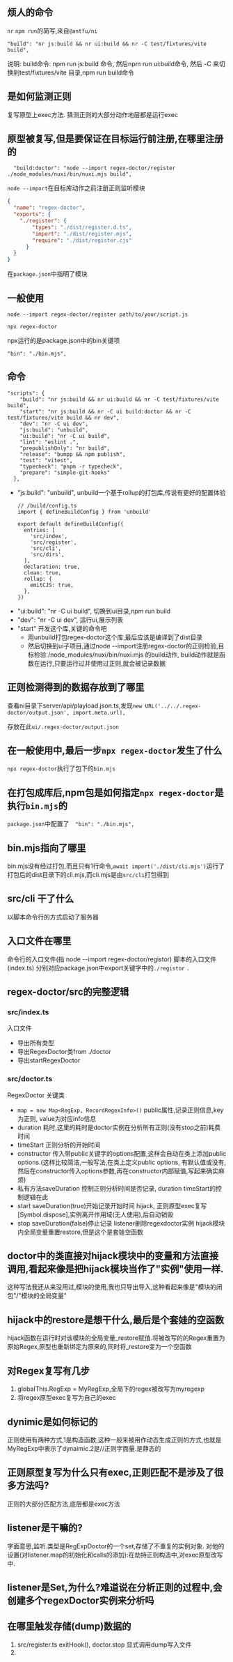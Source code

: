 ## 烦人的命令
`nr` `npm run`的简写,来自`@antfu/ni`
```
"build": "nr js:build && nr ui:build && nr -C test/fixtures/vite build",
```
说明: build命令: npm run js:build 命令, 然后npm run ui:build命令, 然后 -C 来切换到test/fixtures/vite 目录,npm run build命令

## 是如何监测正则
  复写原型上exec方法.
  猜测正则的大部分动作地层都是运行exec

## 原型被复写,但是要保证在目标运行前注册,在哪里注册的
  ```
    "build:doctor": "node --import regex-doctor/register ./node_modules/nuxi/bin/nuxi.mjs build",
  ```
  `node --import`在目标库动作之前注册正则监听模块
  ```json
  {
    "name": "regex-doctor",
    "exports": {
      "./register": {
          "types": "./dist/register.d.ts",
          "import": "./dist/register.mjs",
          "require": "./dist/register.cjs"
        }
    }
  }
  ```
  在`package.json`中指明了模块
  ## 一般使用
  ```
  node --import regex-doctor/register path/to/your/script.js
  ```
  ```
  npx regex-doctor
  ```
  npx运行的是package.json中的bin关键项
  ```
  "bin": "./bin.mjs",
  ```
## 命令
```
"scripts": {
    "build": "nr js:build && nr ui:build && nr -C test/fixtures/vite build",
    "start": "nr js:build && nr -C ui build:doctor && nr -C test/fixtures/vite build && nr dev",
    "dev": "nr -C ui dev",
    "js:build": "unbuild",
    "ui:build": "nr -C ui build",
    "lint": "eslint .",
    "prepublishOnly": "nr build",
    "release": "bumpp && npm publish",
    "test": "vitest",
    "typecheck": "pnpm -r typecheck",
    "prepare": "simple-git-hooks"
  },
```
- "js:build": "unbuild",
  unbuild一个基于rollup的打包库,传说有更好的配置体验
  ```
  // /build/config.ts
  import { defineBuildConfig } from 'unbuild'

  export default defineBuildConfig({
    entries: [
      'src/index',
      'src/register',
      'src/cli',
      'src/dirs',
    ],
    declaration: true,
    clean: true,
    rollup: {
      emitCJS: true,
    },
  })

  ```
- "ui:build": "nr -C ui build",
  切换到ui目录,npm run build
- "dev": "nr -C ui dev",
  运行ui,展示列表
- "start"
  开发这个库,关键的命令吧
  - 用unbuild打包regex-doctor这个库,最后应该是编译到了dist目录
  - 然后切换到ui子项目,通过node --import注册regex-doctor的正则检验,目标检验./node_modules/nuxi/bin/nuxi.mjs 的build动作, build动作就是函数在运行,只要运行过并使用过正则,就会被记录数据

## 正则检测得到的数据存放到了哪里
查看ni目录下server/api/playload.json.ts,发现`new URL('../../.regex-doctor/output.json', import.meta.url),`

存放在此`ui/.regex-doctor/output.json`

## 在一般使用中,最后一步`npx regex-doctor`发生了什么
`npx regex-doctor`执行了包下的`bin.mjs`

## 在打包成库后,npm包是如何指定`npx regex-doctor`是执行`bin.mjs`的
`package.json`中配置了`  "bin": "./bin.mjs",`

## bin.mjs指向了哪里
bin.mjs没有经过打包,而且只有1行命令,`await import('./dist/cli.mjs')`运行了打包后的dist目录下的cli.mjs,而cli.mjs是由`src/cli`打包得到

## src/cli 干了什么
以脚本命令行的方式启动了服务器

## 入口文件在哪里
命令行的入口文件(指 node --import regex-doctor/registor)
脚本的入口文件(index.ts)
分别对应package.json中export关键字中的`./registor` `.`

## regex-doctor/src的完整逻辑
### src/index.ts 
入口文件
- 导出所有类型
- 导出RegexDoctor类from ./doctor
- 导出startRegexDoctor
### src/doctor.ts
RegexDoctor 关键类
- `map = new Map<RegExp, RecordRegexInfo>()`
  public属性,记录正则信息,key为正则, value为对应info信息
- duration
  耗时,这里的耗时是doctor实例在分析所有正则(没有stop之前)耗费时间
- timeStart
  正则分析的开始时间
- constructor
  传入带public关键字的options配置,这样会自动在类上添加public options.(这样比较简洁,一般写法,在类上定义public options, 有默认值或没有,然后在constructor传入options参数,再在constructor内部赋值,写起来确实麻烦)
- 私有方法saveDuration
  控制正则分析时间是否记录, duration timeStart的控制逻辑在此
- start
  saveDuration(true)开始记录开始时间
  hijack, 正则原型exec复写
  [Symbol.dispose],实例离开作用域(无人使用),后自动销毁
- stop
  saveDuration(false)停止记录
  listener删除regexdoctor实例
  hijack模块内全局变量重置restore,但是这个是套娃空函数

## doctor中的类直接对hijack模块中的变量和方法直接调用,看起来像是把hijack模块当作了"实例"使用一样.
这种写法我还从来没用过,模块的使用,我也只导出导入,这种看起来像是"模块的闭包"/"模块的全局变量"

## hijack中的restore是想干什么,最后是个套娃的空函数
hijack函数在运行时对该模块的全局变量_restore赋值.将被改写的的Regex重置为原始Regex,原型也重新绑定为原来的,同时将_restore变为一个空函数

## 对Regex复写有几步
1. globalThis.RegExp = MyRegExp,全局下的regex被改写为myregexp
2. 将regex原型exec复写为自己的exec

## dynimic是如何标记的
正则使用有两种方式,1是构造函数,这种一般来被用作动态生成正则的方式,也就是MyRegExp中表示了dynaimic.2是//正则字面量.是静态的

## 正则原型复写为什么只有exec,正则匹配不是涉及了很多方法吗?
正则的大部分匹配方法,底层都是exec方法

## listener是干嘛的?
字面意思,监听.类型是RegExpDoctor的一个set,存储了不重复的实例对象.
对他的设置(对listener.map的初始化和calls的添加):在劫持正则构造中,对exec原型改写中.


## listener是Set<RegexDoctor>,为什么?难道说在分析正则的过程中,会创建多个regexDoctor实例来分析吗

## 在哪里触发存储(dump)数据的
1. src/register.ts exitHook(), doctor.stop 显式调用dump写入文件
2. 